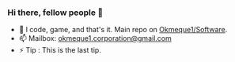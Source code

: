 ### Hi there, fellow people 👋

- 🔭 I code, game, and that's it. Main repo on [Okmeque1/Software](https://github.com/Okmeque1/software).
- 📫 Mailbox: okmeque1.corporation@gmail.com 
- ⚡ Tip : This is the last tip.

